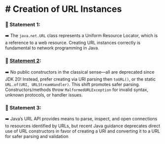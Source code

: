 # \# Creation of URL Instances

### 📝 Statement 1:
➡️ The `java.net.URL` class represents a Uniform Resource Locator, which is a reference to a web resource. Creating URL instances correctly is fundamental to network programming in Java.  

### 📝 [Statement 2](https://github.com/Manish-Royan/JAVA/tree/main/JAVA-Notes/Advanced%20Java%20Programming/Network%20Programming%20in%20Java/Chapter-3/%23%20More%20Depth%20Explorations/1.3%20MDE%20-%20No%20Public%20Constructor%20in%20URL%20Class):
➡️ No public constructors in the classical sense—all are deprecated since JDK 20! Instead, prefer creating via URI parsing then `toURL()`, or the static `URL.of(URI, URLStreamHandler)`. This shift promotes safer parsing. Constructors/methods throw `MalformedURLException` for invalid syntax, unknown protocols, or handler issues.

### 📝 Statement 3:
➡️ Java’s URL API provides means to parse, inspect, and open connections to resources identified by URLs, but recent Java guidance deprecates direct use of URL constructors in favor of creating a URI and converting it to a URL for safer parsing and validation

